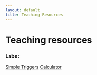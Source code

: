 ```yaml
---
layout: default
title: Teaching Resources
---
```


# Teaching resources

### Labs:
[Simple Triggers](/labs/simple-triggers.html)
[Calculator](/labs/calculator.html)
